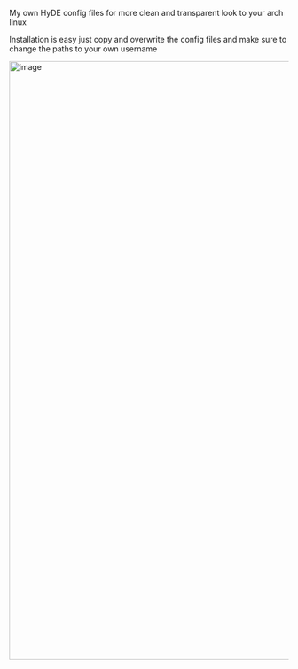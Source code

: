 My own HyDE config files for more clean and transparent look to your arch linux

Installation is easy just copy and overwrite the config files and make sure to change the paths to your own username

<img width="1921" height="1081" alt="image" src="https://github.com/user-attachments/assets/4eee5fe9-df11-4fd4-b615-b461e79031bc" />
